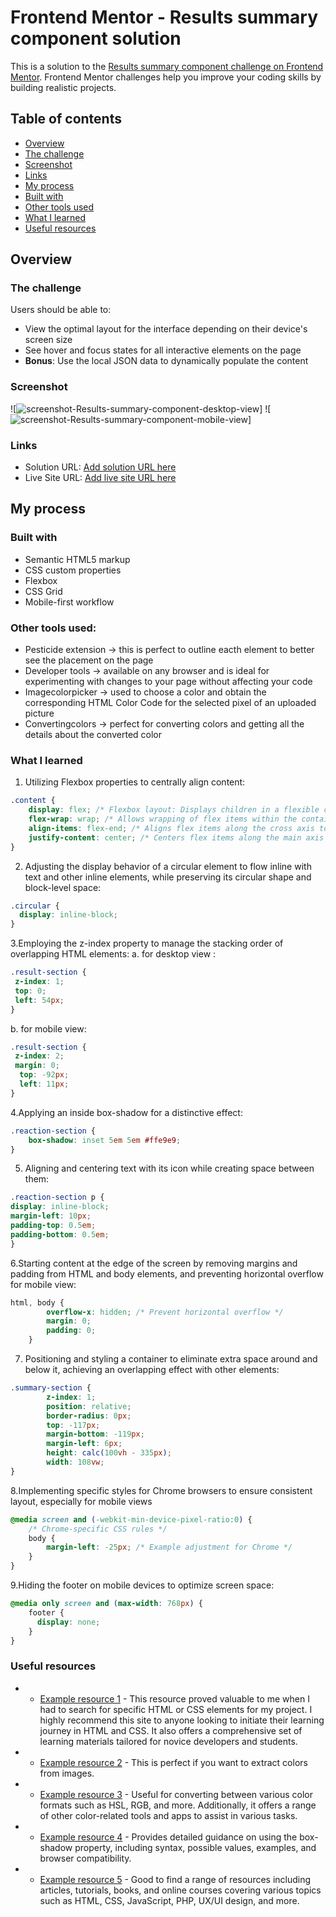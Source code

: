 # Frontend Mentor - Results summary component solution

This is a solution to the [Results summary component challenge on Frontend Mentor](https://www.frontendmentor.io/challenges/results-summary-component-CE_K6s0maV). Frontend Mentor challenges help you improve your coding skills by building realistic projects. 

## Table of contents

  - [Overview](#overview)
  - [The challenge](#the-challenge)
  - [Screenshot](#screenshot)
  - [Links](#links)
  - [My process](#my-process)
  - [Built with](#built-with)
  - [Other tools used](#other-tools-used)
  - [What I learned](#what-i-learned)
  - [Useful resources](#useful-resources)

## Overview

### The challenge

Users should be able to:

- View the optimal layout for the interface depending on their device's screen size
- See hover and focus states for all interactive elements on the page
- **Bonus**: Use the local JSON data to dynamically populate the content

### Screenshot

![<img src="images/desktop-view.png" alt="screenshot-Results-summary-component-desktop-view">]
![<img src="images/mobile-view.png" alt="screenshot-Results-summary-component-mobile-view">]



### Links

- Solution URL: [Add solution URL here](https://your-solution-url.com)
- Live Site URL: [Add live site URL here](https://your-live-site-url.com)

## My process

### Built with

- Semantic HTML5 markup
- CSS custom properties
- Flexbox
- CSS Grid
- Mobile-first workflow  


### Other tools used:
- Pesticide extension -> this is perfect to outline eacth element to better see the placement on the page  
- Developer tools -> available on any browser and is ideal for experimenting with changes to your page without affecting your code
- Imagecolorpicker -> used to choose a color and obtain the corresponding HTML Color Code for the selected pixel of an uploaded picture
- Convertingcolors -> perfect for converting colors and getting all the details about the converted color

### What I learned

1. Utilizing Flexbox properties to centrally align content: 
```css
.content {
    display: flex; /* Flexbox layout: Displays children in a flexible container */
    flex-wrap: wrap; /* Allows wrapping of flex items within the container */
    align-items: flex-end; /* Aligns flex items along the cross axis to the bottom */
    justify-content: center; /* Centers flex items along the main axis */
}
```

2. Adjusting the display behavior of a circular element to flow inline with text and other inline elements, while preserving its circular shape and block-level space:
```css
.circular {
  display: inline-block;
}
```

3.Employing the z-index property to manage the stacking order of overlapping HTML elements:
a. for desktop view :
```css
.result-section {
 z-index: 1;
 top: 0; 
 left: 54px; 
}
```
b. for mobile view:
```css
.result-section {
 z-index: 2;
 margin: 0;
  top: -92px;
  left: 11px;
}
```
4.Applying an inside box-shadow for a distinctive effect: 
```css
.reaction-section {
    box-shadow: inset 5em 5em #ffe9e9;
}
```

5. Aligning and centering text with its icon while creating space between them:
```css
.reaction-section p {
display: inline-block; 
margin-left: 10px;
padding-top: 0.5em;
padding-bottom: 0.5em;
}
```

6.Starting content at the edge of the screen by removing margins and padding from HTML and body elements, and preventing horizontal overflow for mobile view:
```css
html, body {
        overflow-x: hidden; /* Prevent horizontal overflow */
        margin: 0;
        padding: 0;
    }
```

7. Positioning and styling a container to eliminate extra space around and below it, achieving an overlapping effect with other elements:
```css
.summary-section {
        z-index: 1;
        position: relative;
        border-radius: 0px;
        top: -117px;
        margin-bottom: -119px;
        margin-left: 6px;
        height: calc(100vh - 335px);
        width: 108vw;
}
```

8.Implementing specific styles for Chrome browsers to ensure consistent layout, especially for mobile views
```css
@media screen and (-webkit-min-device-pixel-ratio:0) {
    /* Chrome-specific CSS rules */
    body {
        margin-left: -25px; /* Example adjustment for Chrome */
    }
}
```

9.Hiding the footer on mobile devices to optimize screen space:
```css
@media only screen and (max-width: 768px) {
    footer {
      display: none; 
    }
}
```


### Useful resources

- - [Example resource 1](https://developer.mozilla.org/en-US/) - This resource proved valuable to me when I had to search for specific HTML or CSS elements for my project. I highly recommend this site to anyone looking to initiate their learning journey in HTML and CSS. It also offers a comprehensive set of learning materials tailored for novice developers and students.

- -  [Example resource 2](https://imagecolorpicker.com/) - This is perfect if you want to extract colors from images.

- - [Example resource 3](https://convertingcolors.com/) -  Useful for converting between various color formats such as HSL, RGB, and more. Additionally, it offers a range of other color-related tools and apps to assist in various tasks.

- -  [Example resource 4](https://developer.mozilla.org/en-US/docs/Web/CSS/box-shadow) - Provides detailed guidance on using the box-shadow property, including syntax, possible values, examples, and browser compatibility.


- -  [Example resource 5](https://www.sitepoint.com/) - Good to find a range of resources including articles, tutorials, books, and online courses covering various topics such as HTML, CSS, JavaScript, PHP, UX/UI design, and more.
